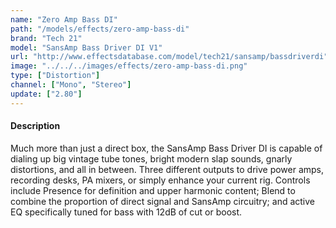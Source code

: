 ```yaml
---
name: "Zero Amp Bass DI"
path: "/models/effects/zero-amp-bass-di"
brand: "Tech 21"
model: "SansAmp Bass Driver DI V1"
url: "http://www.effectsdatabase.com/model/tech21/sansamp/bassdriverdi"
image: "../../../images/effects/zero-amp-bass-di.png"
type: ["Distortion"]
channel: ["Mono", "Stereo"]
update: ["2.80"]
---
```

#### Description
Much more than just a direct box, the SansAmp Bass Driver DI is capable of dialing up big vintage tube tones, bright modern slap sounds, gnarly distortions, and all in between. Three different outputs to drive power amps, recording desks, PA mixers, or simply enhance your current rig. Controls include Presence for definition and upper harmonic content; Blend to combine the proportion of direct signal and SansAmp circuitry; and active EQ specifically tuned for bass with 12dB of cut or boost.